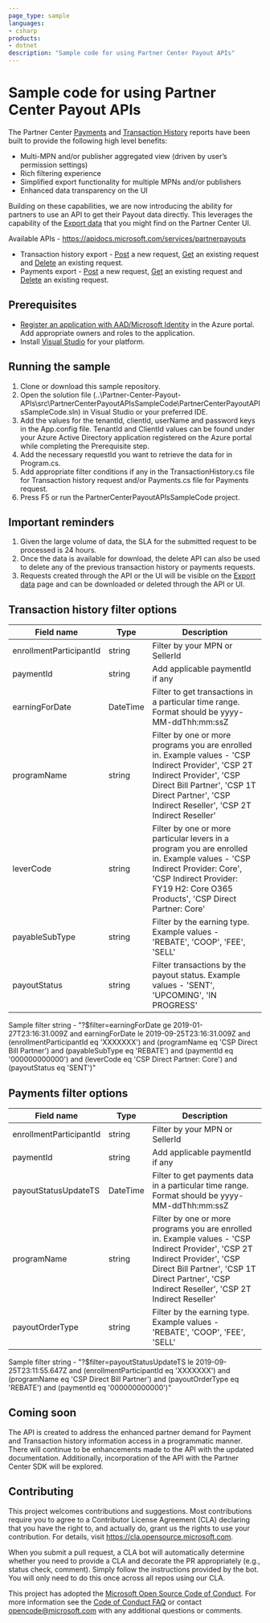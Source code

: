 ```yaml
---
page_type: sample
languages:
- csharp
products:
- dotnet
description: "Sample code for using Partner Center Payout APIs"
---
```


# Sample code for using Partner Center Payout APIs

<!-- 
Guidelines on README format: https://review.docs.microsoft.com/help/onboard/admin/samples/concepts/readme-template?branch=master

Guidance on onboarding samples to docs.microsoft.com/samples: https://review.docs.microsoft.com/help/onboard/admin/samples/process/onboarding?branch=master

Taxonomies for products and languages: https://review.docs.microsoft.com/new-hope/information-architecture/metadata/taxonomies?branch=master
-->

The Partner Center [Payments](https://partner.microsoft.com/dashboard/payouts/reports/incentivepayments) and [Transaction History](https://partner.microsoft.com/dashboard/payouts/reports/transactionhistory) reports have been built to provide the following high level benefits:
- Multi-MPN and/or publisher aggregated view (driven by user’s permission settings) 
- Rich filtering experience 
- Simplified export functionality for multiple MPNs and/or publishers
- Enhanced data transparency on the UI

Building on these capabilities, we are now introducing the ability for partners to use an API to get their Payout data directly. This leverages the capability of the [Export data](https://partner.microsoft.com/dashboard/payouts/reports/incentiveexport) that you might find on the Partner Center UI.

Available APIs - https://apidocs.microsoft.com/services/partnerpayouts
- Transaction history export - [Post](https://apidocs.microsoft.com/services/partnerpayouts#/ExportRequests/transactionhistory) a new request, [Get](https://apidocs.microsoft.com/services/partnerpayouts#/ExportRequests/transactionhistoryAll) an existing request and [Delete](https://apidocs.microsoft.com/services/partnerpayouts#/ExportRequests/transactionhistory2) an existing request.
- Payments export - [Post](https://apidocs.microsoft.com/services/partnerpayouts#/ExportRequests/payments) a new request, [Get](https://apidocs.microsoft.com/services/partnerpayouts#/ExportRequests/paymentsAll) an existing request and [Delete](https://apidocs.microsoft.com/services/partnerpayouts#/ExportRequests/payments2) an existing request.

## Prerequisites
- [Register an application with AAD/Microsoft Identity](https://docs.microsoft.com/en-us/graph/auth-register-app-v2) in the Azure portal. Add appropriate owners and roles to the application.
- Install [Visual Studio](https://visualstudio.microsoft.com/downloads/) for your platform.

## Running the sample
1. Clone or download this sample repository.
2. Open the solution file (..\Partner-Center-Payout-APIs\src\PartnerCenterPayoutAPIsSampleCode\PartnerCenterPayoutAPIsSampleCode.sln) in Visual Studio or your preferred IDE.
3. Add the values for the tenantId, clientId, userName and password keys in the App.config file. TenantId and ClientId values can be found under your Azure Active Directory application registered on the Azure portal while completing the Prerequisite step.
4. Add the necessary requestId you want to retrieve the data for in Program.cs.
5. Add appropriate filter conditions if any in the TransactionHistory.cs file for Transaction history request and/or Payments.cs file for Payments request.
6. Press F5 or run the PartnerCenterPayoutAPIsSampleCode project.

## Important reminders
1. Given the large volume of data, the SLA for the submitted request to be processed is 24 hours. 
2. Once the data is available for download, the delete API can also be used to delete any of the previous transaction history or payments requests. 
3. Requests created through the API or the UI will be visible on the [Export data](https://partner.microsoft.com/dashboard/payouts/reports/incentiveexport) page and can be downloaded or deleted through the API or UI.

## Transaction history filter options

| Field name | Type | Description |
|-------------|-------------|-------------|
| enrollmentParticipantId | string | Filter by your MPN or SellerId |
| paymentId | string | Add applicable paymentId if any |
| earningForDate | DateTime | Filter to get transactions in a particular time range. Format should be yyyy-MM-ddThh:mm:ssZ |
| programName | string | Filter by one or more programs you are enrolled in. Example values - 'CSP Indirect Provider', 'CSP 2T Indirect Provider', 'CSP Direct Bill Partner', 'CSP 1T Direct Partner', 'CSP Indirect Reseller', 'CSP 2T Indirect Reseller' |
| leverCode | string | Filter by one or more particular levers in a program you are enrolled in. Example values - 'CSP Indirect Provider: Core', 'CSP Indirect Provider: FY19 H2: Core O365 Products', 'CSP Direct Partner: Core' |
| payableSubType | string | Filter by the earning type. Example values - 'REBATE', 'COOP', 'FEE', 'SELL' |
| payoutStatus | string | Filter transactions by the payout status. Example values - 'SENT', 'UPCOMING', 'IN PROGRESS' |

Sample filter string - "?$filter=earningForDate ge 2019-01-27T23:16:31.009Z and earningForDate le 2019-09-25T23:16:31.009Z and (enrollmentParticipantId eq 'XXXXXXX') and (programName eq 'CSP Direct Bill Partner') and (payableSubType eq 'REBATE') and (paymentId eq '000000000000') and (leverCode eq 'CSP Direct Partner: Core') and (payoutStatus eq 'SENT')"

## Payments filter options

| Field name | Type | Description |
|-------------|-------------|-------------|
| enrollmentParticipantId | string | Filter by your MPN or SellerId |
| paymentId | string | Add applicable paymentId if any |
| payoutStatusUpdateTS | DateTime | Filter to get payments data in a particular time range. Format should be yyyy-MM-ddThh:mm:ssZ |
| programName | string | Filter by one or more programs you are enrolled in. Example values - 'CSP Indirect Provider', 'CSP 2T Indirect Provider', 'CSP Direct Bill Partner', 'CSP 1T Direct Partner', 'CSP Indirect Reseller', 'CSP 2T Indirect Reseller' |
| payoutOrderType | string | Filter by the earning type. Example values - 'REBATE', 'COOP', 'FEE', 'SELL' |

Sample filter string - "?$filter=payoutStatusUpdateTS le 2019-09-25T23:11:55.647Z and (enrollmentParticipantId eq 'XXXXXXX') and (programName eq 'CSP Direct Bill Partner') and (payoutOrderType eq 'REBATE') and (paymentId eq '000000000000')"

## Coming soon
The API is created to address the enhanced partner demand for Payment and Transaction history information access in a programmatic manner. There will continue to be enhancements made to the API with the updated documentation. Additionally, incorporation of the API with the Partner Center SDK will be explored.

## Contributing

This project welcomes contributions and suggestions.  Most contributions require you to agree to a
Contributor License Agreement (CLA) declaring that you have the right to, and actually do, grant us
the rights to use your contribution. For details, visit https://cla.opensource.microsoft.com.

When you submit a pull request, a CLA bot will automatically determine whether you need to provide
a CLA and decorate the PR appropriately (e.g., status check, comment). Simply follow the instructions
provided by the bot. You will only need to do this once across all repos using our CLA.

This project has adopted the [Microsoft Open Source Code of Conduct](https://opensource.microsoft.com/codeofconduct/).
For more information see the [Code of Conduct FAQ](https://opensource.microsoft.com/codeofconduct/faq/) or
contact [opencode@microsoft.com](mailto:opencode@microsoft.com) with any additional questions or comments.
